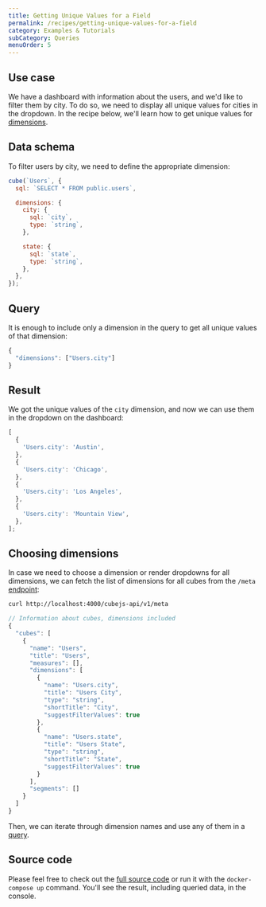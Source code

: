 ```yaml
---
title: Getting Unique Values for a Field
permalink: /recipes/getting-unique-values-for-a-field
category: Examples & Tutorials
subCategory: Queries
menuOrder: 5
---
```


## Use case

We have a dashboard with information about the users, and we'd like to filter
them by city. To do so, we need to display all unique values for cities in the
dropdown. In the recipe below, we'll learn how to get unique values for
[dimensions](https://cube.dev/docs/schema/reference/dimensions).

## Data schema

To filter users by city, we need to define the appropriate dimension:

```javascript
cube(`Users`, {
  sql: `SELECT * FROM public.users`,

  dimensions: {
    city: {
      sql: `city`,
      type: `string`,
    },

    state: {
      sql: `state`,
      type: `string`,
    },
  },
});
```

## Query

It is enough to include only a dimension in the query to get all unique values
of that dimension:

```javascript
{
  "dimensions": ["Users.city"]
}
```

## Result

We got the unique values of the `city` dimension, and now we can use them in the
dropdown on the dashboard:

```javascript
[
  {
    'Users.city': 'Austin',
  },
  {
    'Users.city': 'Chicago',
  },
  {
    'Users.city': 'Los Angeles',
  },
  {
    'Users.city': 'Mountain View',
  },
];
```

## Choosing dimensions

In case we need to choose a dimension or render dropdowns for all dimensions, we
can fetch the list of dimensions for all cubes from the `/meta`
[endpoint](https://cube.dev/docs/backend/rest/reference/api#api-reference-v-1-meta):

```bash
curl http://localhost:4000/cubejs-api/v1/meta
```

```javascript
// Information about cubes, dimensions included
{
  "cubes": [
    {
      "name": "Users",
      "title": "Users",
      "measures": [],
      "dimensions": [
        {
          "name": "Users.city",
          "title": "Users City",
          "type": "string",
          "shortTitle": "City",
          "suggestFilterValues": true
        },
        {
          "name": "Users.state",
          "title": "Users State",
          "type": "string",
          "shortTitle": "State",
          "suggestFilterValues": true
        }
      ],
      "segments": []
    }
  ]
}
```

Then, we can iterate through dimension names and use any of them in a
[query](#query).

## Source code

Please feel free to check out the
[full source code](https://github.com/cube-js/cube.js/tree/master/examples/recipes/getting-unique-values-for-a-field)
or run it with the `docker-compose up` command. You'll see the result, including
queried data, in the console.
